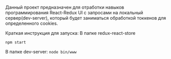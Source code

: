Данный проект предназначен для отработки навыков программирования React-Redux UI 
с запросами на локальный сервер(dev-server), который будет заниматься обработкой токкенов для определенного cookies.

Краткая инструкция для запуска:
В папке redux-react-store

`npm start`

В папке dev-server:
`node bin/www`
